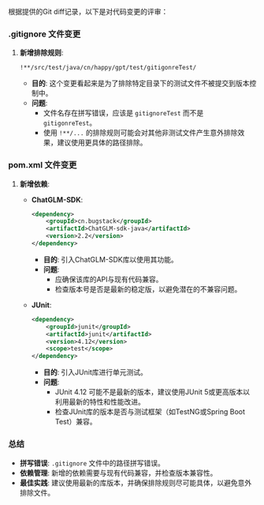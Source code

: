 根据提供的Git diff记录，以下是对代码变更的评审：

### .gitignore 文件变更

1. **新增排除规则**:
   ```plaintext
   !**/src/test/java/cn/happy/gpt/test/gitigonreTest/
   ```
   - **目的**: 这个变更看起来是为了排除特定目录下的测试文件不被提交到版本控制中。
   - **问题**: 
     - 文件名存在拼写错误，应该是 `gitignoreTest` 而不是 `gitigonreTest`。
     - 使用 `!**/...` 的排除规则可能会对其他非测试文件产生意外排除效果，建议使用更具体的路径排除。

### pom.xml 文件变更

1. **新增依赖**:
   - **ChatGLM-SDK**:
     ```xml
     <dependency>
         <groupId>cn.bugstack</groupId>
         <artifactId>ChatGLM-sdk-java</artifactId>
         <version>2.2</version>
     </dependency>
     ```
     - **目的**: 引入ChatGLM-SDK库以使用其功能。
     - **问题**: 
       - 应确保该库的API与现有代码兼容。
       - 检查版本号是否是最新的稳定版，以避免潜在的不兼容问题。

   - **JUnit**:
     ```xml
     <dependency>
         <groupId>junit</groupId>
         <artifactId>junit</artifactId>
         <version>4.12</version>
         <scope>test</scope>
     </dependency>
     ```
     - **目的**: 引入JUnit库进行单元测试。
     - **问题**: 
       - JUnit 4.12 可能不是最新的版本，建议使用JUnit 5或更高版本以利用最新的特性和性能改进。
       - 检查JUnit库的版本是否与测试框架（如TestNG或Spring Boot Test）兼容。

### 总结

- **拼写错误**: `.gitignore` 文件中的路径拼写错误。
- **依赖管理**: 新增的依赖需要与现有代码兼容，并检查版本兼容性。
- **最佳实践**: 建议使用最新的库版本，并确保排除规则尽可能具体，以避免意外排除文件。